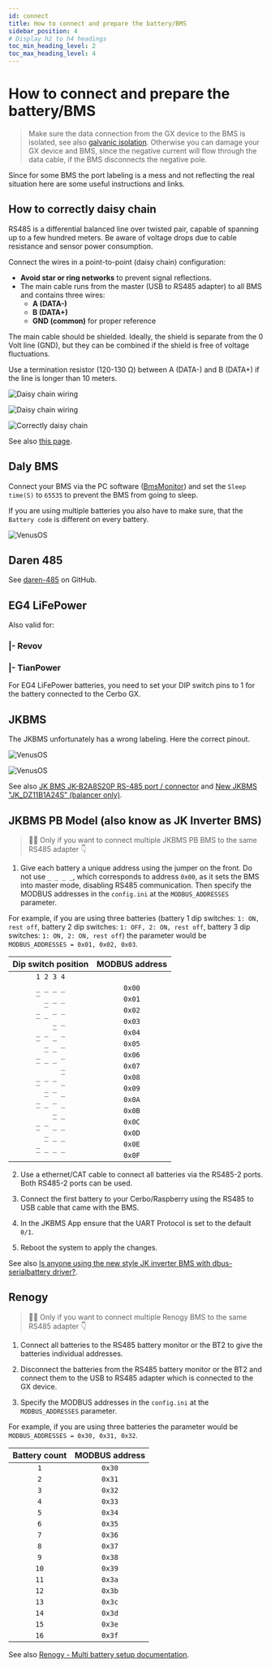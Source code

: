 ```yaml
---
id: connect
title: How to connect and prepare the battery/BMS
sidebar_position: 4
# Display h2 to h4 headings
toc_min_heading_level: 2
toc_max_heading_level: 4
---
```


# How to connect and prepare the battery/BMS

> Make sure the data connection from the GX device to the BMS is isolated, see also [galvanic isolation](https://en.wikipedia.org/wiki/Galvanic_isolation).
> Otherwise you can damage your GX device and BMS, since the negative current will flow through the data cable, if the BMS disconnects the negative pole.

Since for some BMS the port labeling is a mess and not reflecting the real situation here are some useful instructions and links.

## How to correctly daisy chain

RS485 is a differential balanced line over twisted pair, capable of spanning up to a few hundred meters. Be aware of voltage drops due to cable resistance and sensor power consumption.

Connect the wires in a point-to-point (daisy chain) configuration:

- **Avoid star or ring networks** to prevent signal reflections.
- The main cable runs from the master (USB to RS485 adapter) to all BMS and contains three wires:
  - **A (DATA-)**
  - **B (DATA+)**
  - **GND (common)** for proper reference

The main cable should be shielded. Ideally, the shield is separate from the 0 Volt line (GND), but they can be combined if the shield is free of voltage fluctuations.

Use a termination resistor (120-130 Ω) between A (DATA-) and B (DATA+) if the line is longer than 10 meters.

![Daisy chain wiring](../screenshots/daisy-chain-rs485-1.png)

![Daisy chain wiring](../screenshots/daisy-chain-rs485-2.png)

![Correctly daisy chain](../screenshots/correctly-daisy-chain.png)

See also [this page](https://know.innon.com/howtowire-non-optoisolated).

## Daly BMS

Connect your BMS via the PC software ([BmsMonitor](https://www.dalybms.com/download-pc-software/)) and set the `Sleep time(S)` to `65535` to prevent the BMS from going to sleep.

If you are using multiple batteries you also have to make sure, that the `Battery code` is different on every battery.

![VenusOS](../screenshots/daly-bms_bms-monitor-screenshot-parameter-settings.png)

## Daren 485

See [daren-485](https://github.com/cpttinkering/daren-485) on GitHub.

## EG4 LiFePower

Also valid for:

### |- Revov

### |- TianPower

For EG4 LiFePower batteries, you need to set your DIP switch pins to 1 for the battery connected to the Cerbo GX.

## JKBMS

The JKBMS unfortunately has a wrong labeling. Here the correct pinout.

![VenusOS](../screenshots/jkbms-pinout.png)

![VenusOS](../screenshots/jkbms-cabeling.png)

See also [JK BMS JK-B2A8S20P RS-485 port / connector](https://github.com/Louisvdw/dbus-serialbattery/discussions/250) and [New JKBMS "JK_DZ11B1A24S" (balancer only)](https://github.com/Louisvdw/dbus-serialbattery/discussions/578).

## JKBMS PB Model (also know as JK Inverter BMS)

> 🌼🔗 Only if you want to connect multiple JKBMS PB BMS to the same RS485 adapter 👇

1. Give each battery a unique address using the jumper on the front. Do not use `_ _ _ _`, which corresponds to address `0x00`,
  as it sets the BMS into master mode, disabling RS485 communication. Then specify the MODBUS addresses in the `config.ini` at
  the `MODBUS_ADDRESSES` parameter.

  For example, if you are using three batteries (battery 1 dip switches: `1: ON, rest off`, battery 2 dip switches: `1: OFF, 2: ON, rest off`, battery 3 dip switches: `1: ON, 2: ON, rest off`) the parameter would be `MODBUS_ADDRESSES = 0x01, 0x02, 0x03`.

  | Dip switch position | MODBUS address |
  | :---:               | :---:          |
  | `1 2 3 4`           |                |
  | `_ _ _ _`           | `0x00`         |
  | `‾ _ _ _`           | `0x01`         |
  | `_ ‾ _ _`           | `0x02`         |
  | `‾ ‾ _ _`           | `0x03`         |
  | `_ _ ‾ _`           | `0x04`         |
  | `‾ _ ‾ _`           | `0x05`         |
  | `_ ‾ ‾ _`           | `0x06`         |
  | `‾ ‾ ‾ _`           | `0x07`         |
  | `_ _ _ ‾`           | `0x08`         |
  | `‾ _ _ ‾`           | `0x09`         |
  | `_ ‾ _ ‾`           | `0x0A`         |
  | `‾ ‾ _ ‾`           | `0x0B`         |
  | `_ _ ‾ ‾`           | `0x0C`         |
  | `‾ _ ‾ ‾`           | `0x0D`         |
  | `_ ‾ ‾ ‾`           | `0x0E`         |
  | `‾ ‾ ‾ ‾`           | `0x0F`         |

2. Use a ethernet/CAT cable to connect all batteries via the RS485-2 ports. Both RS485-2 ports can be used.

3. Connect the first battery to your Cerbo/Raspberry using the RS485 to USB cable that came with the BMS.

4. In the JKBMS App ensure that the UART Protocol is set to the default `0/1`.

5. Reboot the system to apply the changes.

See also [Is anyone using the new style JK inverter BMS with dbus-serialbattery driver?](https://github.com/Louisvdw/dbus-serialbattery/discussions/969#discussioncomment-10987091).

## Renogy

> 🌼🔗 Only if you want to connect multiple Renogy BMS to the same RS485 adapter 👇

1. Connect all batteries to the RS485 battery monitor or the BT2 to give the batteries individual addresses.

2. Disconnect the batteries from the RS485 battery monitor or the BT2 and connect them to the USB to RS485 adapter which is connected to the GX device.

3. Specify the MODBUS addresses in the `config.ini` at the `MODBUS_ADDRESSES` parameter.

  For example, if you are using three batteries the parameter would be `MODBUS_ADDRESSES = 0x30, 0x31, 0x32`.

| Battery count | MODBUS address |
| :---:         | :---:          |
| `1`           | `0x30`         |
| `2`           | `0x31`         |
| `3`           | `0x32`         |
| `4`           | `0x33`         |
| `5`           | `0x34`         |
| `6`           | `0x35`         |
| `7`           | `0x36`         |
| `8`           | `0x37`         |
| `9`           | `0x38`         |
| `10`          | `0x39`         |
| `11`          | `0x3a`         |
| `12`          | `0x3b`         |
| `13`          | `0x3c`         |
| `14`          | `0x3d`         |
| `15`          | `0x3e`         |
| `16`          | `0x3f`         |

See also [Renogy - Multi battery setup documentation](https://github.com/Louisvdw/dbus-serialbattery/issues/1099).
